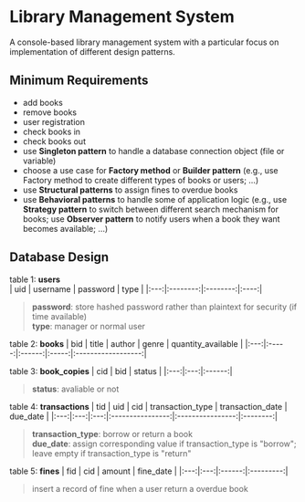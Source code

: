 # Library Management System
A console-based library management system with a particular focus on implementation of different design patterns.

## Minimum Requirements
- add books 
- remove books 
- user registration 
- check books in 
- check books out 
- use **Singleton pattern** to handle a database connection object (file or variable) 
- choose a use case for **Factory method** or **Builder pattern** (e.g., use Factory method 
to create different types of books or users; …) 
- use **Structural patterns** to assign fines to overdue books 
- use **Behavioral patterns** to handle some of application logic (e.g., use **Strategy 
pattern** to switch between different search mechanism for books; use **Observer 
pattern** to notify users when a book they want becomes available; …)

## Database Design
table 1: **users**     
| uid | username | password | type |
|:---:|:--------:|:--------:|:----:|
> **password**: store hashed password rather than plaintext for security (if time available)   
> **type**: manager or normal user

table 2: **books**
| bid | title | author | genre | quantity_available |
|:---:|:-----:|:------:|:-----:|:------------------:|

table 3: **book_copies** 
| cid | bid | status |
|:---:|:---:|:------:|
> **status**: avaliable or not

table 4: **transactions**
| tid | uid | cid | transaction_type | transaction_date | due_date |
|:---:|:---:|:---:|:----------------:|:----------------:|:--------:|
> **transaction_type**: borrow or return a book  
> **due_date**: assign corresponding value if transaction_type is "borrow"; leave empty if transaction_type is "return"

table 5: **fines** 
| fid | cid | amount | fine_date |
|:---:|:---:|:------:|:---------:|
> insert a record of fine when a user return a overdue book
